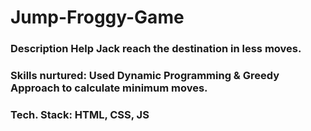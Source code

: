 # Jump-Froggy-Game
### Description Help Jack reach the destination in less moves.  
### Skills nurtured: Used Dynamic Programming & Greedy Approach to calculate minimum moves.  
### Tech. Stack: HTML, CSS, JS
